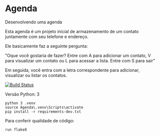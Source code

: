 # Agenda
Desenvolvendo uma agenda

Esta agenda é um projeto inicial de armazenamento de um contato juntamente com seu telefone e endereço.

Ele basicamente faz a seguinte pergunta:

"Oque você gostaria de fazer?
Entre com A para adicionar um contato, V para visualizar um contato ou L para acessar a lista.
Entre com  S para sair"

Em seguida, você entra com a letra correspondente para adicionar, visualizar ou listar os contatos.

[![Build Status](https://travis-ci.com/luizfernandoliveira/Agenda.svg?branch=main)](https://travis-ci.com/luizfernandoliveira/Agenda)

Versão Python: 3

```console
python 3 .venv
source Agenda\.venv\Scripts\activate
pip install -r requirements-dev.txt

```

Para conferir qualidade de código:

```console
run flake8
```

